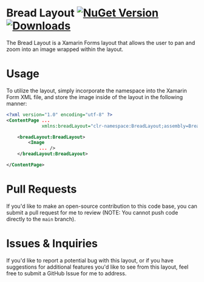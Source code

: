 # Bread Layout [![NuGet Version](https://img.shields.io/nuget/v/breadlayout)](https://www.nuget.org/packages/BreadLayout/) [![Downloads](https://img.shields.io/nuget/dt/breadlayout)](https://www.nuget.org/packages/BreadLayout/)
The Bread Layout is a Xamarin Forms layout that allows the user to pan and zoom into an 
image wrapped within the layout.

# Usage
To utilize the layout, simply incorporate the namespace into the Xamarin Form XML file, 
and store the image inside of the layout in the following manner:

```xml
<?xml version="1.0" encoding="utf-8" ?>
<ContentPage ...
             xmlns:breadLayout="clr-namespace:BreadLayout;assembly=BreadLayout">

    <breadLayout:BreadLayout>
        <Image
            ... />
    </breadLayout:BreadLayout>

</ContentPage>
```

# Pull Requests
If you'd like to make an open-source contribution to this code base, you can submit a pull request for
me to review (NOTE: You cannot push code directly to the `main` branch).

# Issues & Inquiries
If you'd like to report a potential bug with this layout, or if you have suggestions for 
additional features you'd like to see from this layout, feel free to submit a GitHub Issue for 
me to address.
